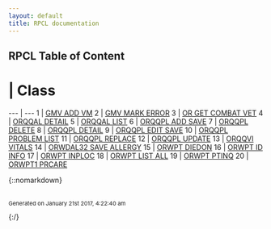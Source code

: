 ```yaml
---
layout: default
title: RPCL documentation
---
```

## RPCL Table of Content

 # | Class 
 --- | --- 
1 | [GMV ADD VM](GMV_ADD_VM.md)
2 | [GMV MARK ERROR](GMV_MARK_ERROR.md)
3 | [OR GET COMBAT VET](OR_GET_COMBAT_VET.md)
4 | [ORQQAL DETAIL](ORQQAL_DETAIL.md)
5 | [ORQQAL LIST](ORQQAL_LIST.md)
6 | [ORQQPL ADD SAVE](ORQQPL_ADD_SAVE.md)
7 | [ORQQPL DELETE](ORQQPL_DELETE.md)
8 | [ORQQPL DETAIL](ORQQPL_DETAIL.md)
9 | [ORQQPL EDIT SAVE](ORQQPL_EDIT_SAVE.md)
10 | [ORQQPL PROBLEM LIST](ORQQPL_PROBLEM_LIST.md)
11 | [ORQQPL REPLACE](ORQQPL_REPLACE.md)
12 | [ORQQPL UPDATE](ORQQPL_UPDATE.md)
13 | [ORQQVI VITALS](ORQQVI_VITALS.md)
14 | [ORWDAL32 SAVE ALLERGY](ORWDAL32_SAVE_ALLERGY.md)
15 | [ORWPT DIEDON](ORWPT_DIEDON.md)
16 | [ORWPT ID INFO](ORWPT_ID_INFO.md)
17 | [ORWPT INPLOC](ORWPT_INPLOC.md)
18 | [ORWPT LIST ALL](ORWPT_LIST_ALL.md)
19 | [ORWPT PTINQ](ORWPT_PTINQ.md)
20 | [ORWPT1 PRCARE](ORWPT1_PRCARE.md)


{::nomarkdown} <br/><br/><p style="font-size: 11px">Generated on January 21st 2017, 4:22:40 am</p>{:/}